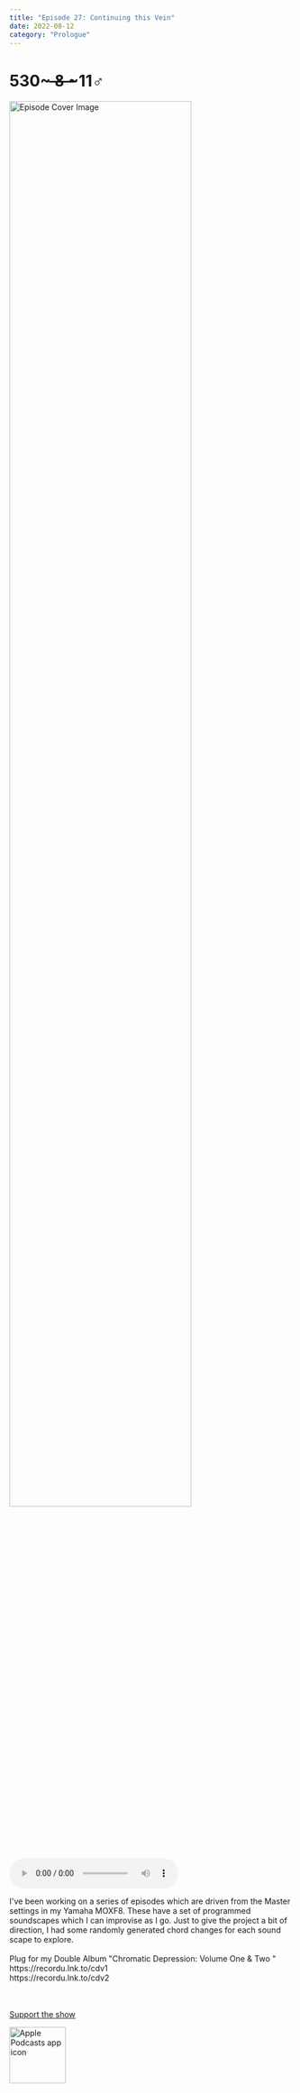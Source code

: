 ```yaml
---
title: "Episode 27: Continuing this Vein"
date: 2022-08-12
category: "Prologue"
---
```

# 530~ ̶8̶ ̶~11♂
<img src="https://artwork.captivate.fm/3b9d1784-4abf-4285-967f-e7115c6ff1e4/60854458c4d1acdf4e1c2f79c4137142d85d78e379bdafbd69bd34c85f5819ad.jpg" alt="Episode Cover Image" width=80%/>
<audio controls>
  <source src="https://podcasts.captivate.fm/media/b0397cb0-ee5a-49a2-a12d-c39f4f22b459/11129227-episode-27-continuing-this-vein.mp3" type="audio/mpeg">
  Your browser does not support the audio element.
</audio>

<p>I&apos;ve been working on a series of episodes which are driven from the Master settings in my Yamaha MOXF8. These have a set of programmed soundscapes which I can improvise as I go. Just to give the project a bit of direction, I had some randomly generated chord changes for each sound scape to explore. <br/><br/>Plug for my Double Album &quot;Chromatic Depression: Volume One &amp; Two &quot;<br/>https://recordu.lnk.to/cdv1<br/>https://recordu.lnk.to/cdv2<br/><br/> </p><a rel="payment" href="https://www.paypal.com/donate/?hosted_button_id=WX3GRUK5BHJLS">Support the show</a>

<a href="https://podcasts.apple.com/us/podcast/living-room-music/id1608791560?tscg=30200&itsct=podcast_box_appicon&ls=1&mttnsubad=1608791560" style="display: inline-block;"><img src="https://toolbox.marketingtools.apple.com/api/v2/badges/app-icon-podcasts/standard/en-us" alt="Apple Podcasts app icon" style="width: 100px; height: 100px; vertical-align: middle; object-fit: contain;" /></a>
    